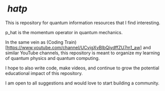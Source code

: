 #  $\ hat{p}$

This is repository for quantum information resources that I find interesting.

p_hat is the momentum operator in quantum mechanics.

In the same vein as (Coding Train)[https://www.youtube.com/channel/UCvjgXvBlbQiydffZU7m1_aw] and similar YouTube channels,
this repository is meant to organize my learning of quantum physics and quantum computing.

I hope to also write code, make videos, and continue to grow the potential educational impact of this repository.

I am open to all suggestions and would love to start building a community.
